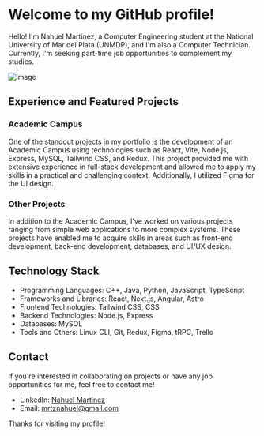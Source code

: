# Welcome to my GitHub profile!

Hello! I'm Nahuel Martinez, a Computer Engineering student at the National University of Mar del Plata (UNMDP), and I'm also a Computer Technician. Currently, I'm seeking part-time job opportunities to complement my studies.

![image](https://github.com/Nahuel1810/Nahuel1810/assets/62159080/cf3023d4-2a7c-44d0-8bd3-75e0d7a25350)

## Experience and Featured Projects

### Academic Campus

One of the standout projects in my portfolio is the development of an Academic Campus using technologies such as React, Vite, Node.js, Express, MySQL, Tailwind CSS, and Redux. This project provided me with extensive experience in full-stack development and allowed me to apply my skills in a practical and challenging context. Additionally, I utilized Figma for the UI design.

### Other Projects

In addition to the Academic Campus, I've worked on various projects ranging from simple web applications to more complex systems. These projects have enabled me to acquire skills in areas such as front-end development, back-end development, databases, and UI/UX design.

## Technology Stack

- Programming Languages: C++, Java, Python, JavaScript, TypeScript
- Frameworks and Libraries: React, Next.js, Angular, Astro
- Frontend Technologies: Tailwind CSS, CSS
- Backend Technologies: Node.js, Express
- Databases: MySQL
- Tools and Others: Linux CLI, Git, Redux, Figma, tRPC, Trello

## Contact

If you're interested in collaborating on projects or have any job opportunities for me, feel free to contact me!

- LinkedIn: [Nahuel Martinez](https://www.linkedin.com/in/mrtz-nahuel/)
- Email: mrtznahuel@gmail.com

Thanks for visiting my profile!

